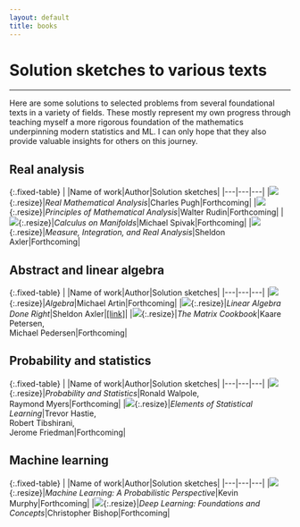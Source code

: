 ```yaml
---
layout: default
title: books
---
```


# Solution sketches to various texts

----

Here are some solutions to selected problems from several foundational texts in a variety of fields. These mostly represent my own progress through teaching myself a more rigorous foundation of the mathematics underpinning modern statistics and ML. I can only hope that they also provide valuable insights for others on this journey.

## Real analysis

{:.fixed-table}
| |Name of work|Author|Solution sketches|
|---|---|---|
|![][pugh]{:.resize}|_Real Mathematical Analysis_|Charles Pugh|<!--[[link]][pugh-book]-->Forthcoming|
|![][rudin]{:.resize}|_Principles of Mathematical Analysis_|Walter Rudin|<!--[[link]][rudin-book]-->Forthcoming|
|![][spivak]{:.resize}|_Calculus on Manifolds_|Michael Spivak|<!--[[link]][spivak-book]-->Forthcoming|
|![][sheldon]{:.resize}|_Measure, Integration, and Real Analysis_|Sheldon Axler|<!--[[link]][sheldon-book]-->Forthcoming|

## Abstract and linear algebra

{:.fixed-table}
| |Name of work|Author|Solution sketches|
|---|---|---|
|![][artin]{:.resize}|_Algebra_|Michael Artin|<!--[[link]][artin-book]-->Forthcoming|
|![][axler]{:.resize}|_Linear Algebra Done Right_|Sheldon Axler|[[link]][axler-book]|
|![][cookbook]{:.resize}|_The Matrix Cookbook_|Kaare Petersen,<br> Michael Pedersen|<!--[[link]][cookbook-book]-->Forthcoming|

## Probability and statistics

{:.fixed-table}
| |Name of work|Author|Solution sketches|
|---|---|---|
|![][statsci]{:.resize}|_Probability and Statistics_|Ronald Walpole,<br> Raymond Myers|<!--[[link]][statsci-book]-->Forthcoming|
|![][esl]{:.resize}|_Elements of Statistical Learning_|Trevor Hastie,<br> Robert Tibshirani,<br> Jerome Friedman|<!--[[link]][esl-book]-->Forthcoming|

## Machine learning

{:.fixed-table}
| |Name of work|Author|Solution sketches|
|---|---|---|
|![][mlapp]{:.resize}|_Machine Learning: A Probabilistic Perspective_|Kevin Murphy|<!--[[link]][mlapp-book]-->Forthcoming|
|![][bishop]{:.resize}|_Deep Learning: Foundations and Concepts_|Christopher Bishop|<!--[[link]][bishop-book]-->Forthcoming|


[pugh]:          {{site.baseurl}}/_data/books/pugh/cover.jpg
[rudin]:         {{site.baseurl}}/_data/books/rudin/cover.jpg
[spivak]:        {{site.baseurl}}/_data/books/spivak/cover.jpg
[sheldon]:       {{site.baseurl}}/_data/books/sheldon/cover.jpg

[artin]:         {{site.baseurl}}/_data/books/artin/cover.jpg
[axler]:         {{site.baseurl}}/_data/books/axler/cover.jpg
[cookbook]:      {{site.baseurl}}/_data/books/cookbook/cover.png

[statsci]:       {{site.baseurl}}/_data/books/statsci/cover.jpg
[esl]:           {{site.baseurl}}/_data/books/esl/cover.jpg

[mlapp]:         {{site.baseurl}}/_data/books/mlapp/cover.jpg
[bishop]:        {{site.baseurl}}/_data/books/bishop/cover.jpg


[pugh-book]:     {{site.baseurl}}/lectures/books/pugh/
[rudin-book]:    {{site.baseurl}}/lectures/books/rudin/
[spivak-book]:   {{site.baseurl}}/lectures/books/spivak/
[sheldon-book]:  {{site.baseurl}}/lectures/books/sheldon/

[artin-book]:    {{site.baseurl}}/lectures/books/artin/
[axler-book]:    {{site.baseurl}}/lectures/books/axler/
[cookbook-book]: {{site.baseurl}}/lectures/books/cookbook/

[statsci-book]:  {{site.baseurl}}/lectures/books/statsci/
[esl-book]:      {{site.baseurl}}/lectures/books/esl/

[mlapp-book]:    {{site.baseurl}}/lectures/books/mlapp/
[bishop-book]:   {{site.baseurl}}/lectures/books/bishop/